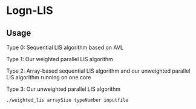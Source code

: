 # Logn-LIS

## Usage
Type 0: Sequential LIS algorithm based on AVL

Type 1: Our weighted parallel LIS algorithm

Type 2: Array-based sequential LIS algorithm and our unweighted parallel LIS algorithm running on one core

Type 3: Our unweighted parallel LIS algorithm
```
./weighted_lis arraySize typeNumber inputfile
